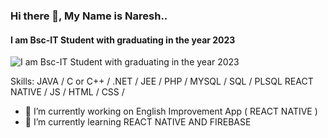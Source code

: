 ### Hi there 👋, My Name is Naresh..
#### I am Bsc-IT Student with graduating in the year 2023
![I am Bsc-IT Student with graduating in the year 2023](https://arturssmirnovs.github.io/github-profile-readme-generator/images/banner.png)


Skills:  JAVA / C or C++ / .NET / JEE / PHP / MYSQL / SQL / PLSQL REACT NATIVE / JS / HTML / CSS / 

- 🔭 I’m currently working on English Improvement App ( REACT NATIVE ) 
- 🌱 I’m currently learning REACT NATIVE AND FIREBASE 




